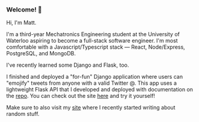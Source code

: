 ### Welcome! 👋

Hi, I'm Matt.

I'm a third-year Mechatronics Engineering student at the University of Waterloo aspiring to become a full-stack software engineer. I'm most comfortable with a Javascript/Typescript stack — React, Node/Express, PostgreSQL, and MongoDB.

I've recently learned some Django and Flask, too.

I finished and deployed a "for-fun" Django application where users can "emojify" tweets from anyone with a valid Twitter @. This app uses a lightweight Flask API that I developed and deployed with documentation on the [repo](https://github.com/mhyeun/twitter-emojify-api). You can check out the site [here](https://emoji-bot.com) and try it yourself!

Make sure to also visit my [site](https://mhyeun.github.io) where I recently started writing about random stuff.
